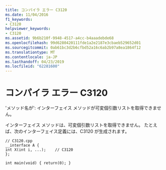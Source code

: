 ```yaml
---
title: コンパイラ エラー C3120
ms.date: 11/04/2016
f1_keywords:
- C3120
helpviewer_keywords:
- C3120
ms.assetid: 9b6b210f-9948-4517-a4cc-b4aaadebde68
ms.openlocfilehash: 99d6280420111fde1a2e2187e3cbaeb529652d01
ms.sourcegitcommit: 0ab61bc3d2b6cfbd52a16c6ab2b97a8ea1864f12
ms.translationtype: MT
ms.contentlocale: ja-JP
ms.lasthandoff: 04/23/2019
ms.locfileid: "62281600"
---
```

# <a name="compiler-error-c3120"></a>コンパイラ エラー C3120

'メソッド名が': インターフェイス メソッドが可変個引数リストを取得できません。

インターフェイス メソッドは、可変個引数リストを取得できません。 たとえば、次のインターフェイス定義には、C3120 が生成されます。

```
// C3120.cpp
__interface A {
int X(int i, ...);    // C3120
};

int main(void) { return(0); }
```